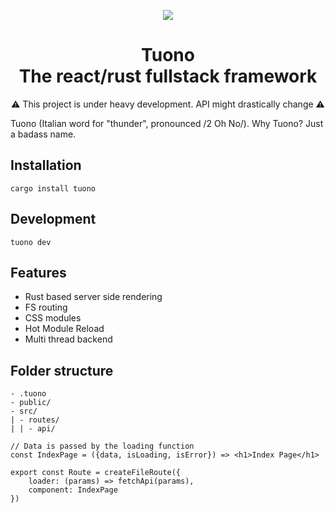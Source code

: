 <p align="center">
  <img src="https://raw.githubusercontent.com/Valerioageno/tuono/main/assets/logo.png">
</p>
<h1 align="center">Tuono<br>The react/rust fullstack framework</h1>
<p align="center">
⚠️ This project is under heavy development. API might drastically change ⚠️
</p>


Tuono (Italian word for "thunder", pronounced /2 Oh No/). 
Why Tuono? Just a badass name.

## Installation

```
cargo install tuono
```

## Development

```
tuono dev
```

## Features
- Rust based server side rendering
- FS routing
- CSS modules
- Hot Module Reload
- Multi thread backend

## Folder structure

```
- .tuono
- public/
- src/
| - routes/
| | - api/
```

```tsx
// Data is passed by the loading function
const IndexPage = ({data, isLoading, isError}) => <h1>Index Page</h1>

export const Route = createFileRoute({
    loader: (params) => fetchApi(params),
    component: IndexPage
})
```

